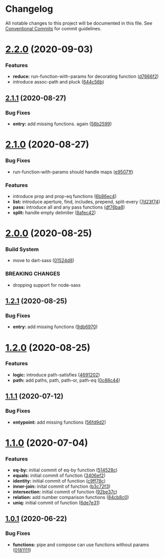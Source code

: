 # Changelog

All notable changes to this project will be documented in this file. See
[Conventional Commits](https://conventionalcommits.org) for commit guidelines.

# [2.2.0](https://github.com/jackw/sass-fire/compare/v2.1.1...v2.2.0) (2020-09-03)


### Features

* **reduce:** run-function-with-params for decorating function ([d7666f2](https://github.com/jackw/sass-fire/commit/d7666f2))
* introduce assoc-path and pluck ([644c56b](https://github.com/jackw/sass-fire/commit/644c56b))

## [2.1.1](https://github.com/jackw/sass-fire/compare/v2.1.0...v2.1.1) (2020-08-27)


### Bug Fixes

* **entry:** add missing functions. again ([56b2599](https://github.com/jackw/sass-fire/commit/56b2599))

# [2.1.0](https://github.com/jackw/sass-fire/compare/v2.0.0...v2.1.0) (2020-08-27)


### Bug Fixes

* run-function-with-params should handle maps ([e95071f](https://github.com/jackw/sass-fire/commit/e95071f))


### Features

* introduce prop and prop-eq functions ([6b86ec4](https://github.com/jackw/sass-fire/commit/6b86ec4))
* **list:** introduce aperture, find, includes, prepend, split-every ([7d23f74](https://github.com/jackw/sass-fire/commit/7d23f74))
* **pass:** introduce all and any pass functions ([df76ba8](https://github.com/jackw/sass-fire/commit/df76ba8))
* **split:** handle empty delimiter ([8afec42](https://github.com/jackw/sass-fire/commit/8afec42))

# [2.0.0](https://github.com/jackw/sass-fire/compare/v1.2.1...v2.0.0) (2020-08-25)


### Build System

* move to dart-sass ([01524d8](https://github.com/jackw/sass-fire/commit/01524d8))


### BREAKING CHANGES

* dropping support for node-sass

## [1.2.1](https://github.com/jackw/sass-fire/compare/v1.2.0...v1.2.1) (2020-08-25)


### Bug Fixes

* **entry:** add missing functions ([9db6970](https://github.com/jackw/sass-fire/commit/9db6970))

# [1.2.0](https://github.com/jackw/sass-fire/compare/v1.1.1...v1.2.0) (2020-08-25)


### Features

* **logic:** introduce path-satisfies ([4691202](https://github.com/jackw/sass-fire/commit/4691202))
* **path:** add paths, path, path-or, path-eq ([0c88c44](https://github.com/jackw/sass-fire/commit/0c88c44))

## [1.1.1](https://github.com/jackw/sass-fire/compare/v1.1.0...v1.1.1) (2020-07-12)


### Bug Fixes

* **entypoint:** add missing functions ([56fd9d2](https://github.com/jackw/sass-fire/commit/56fd9d2))

# [1.1.0](https://github.com/jackw/sass-fire/compare/v1.0.1...v1.1.0) (2020-07-04)


### Features

* **eq-by:** initial commit of eq-by function ([514528c](https://github.com/jackw/sass-fire/commit/514528c))
* **equals:** initial commit of function ([3406ef2](https://github.com/jackw/sass-fire/commit/3406ef2))
* **identity:** initial commit of function ([c9ff78c](https://github.com/jackw/sass-fire/commit/c9ff78c))
* **inner-join:** inital commit of function ([b3c72f3](https://github.com/jackw/sass-fire/commit/b3c72f3))
* **intersection:** initial commit of function ([92be37c](https://github.com/jackw/sass-fire/commit/92be37c))
* **relation:** add number comparison functions ([84cb8c0](https://github.com/jackw/sass-fire/commit/84cb8c0))
* **uniq:** initial commit of function ([6de7e31](https://github.com/jackw/sass-fire/commit/6de7e31))

## [1.0.1](https://github.com/jackw/sass-fire/compare/v1.0.0...v1.0.1) (2020-06-22)


### Bug Fixes

* **functions:** pipe and compose can use functions without params ([0181111](https://github.com/jackw/sass-fire/commit/0181111))
